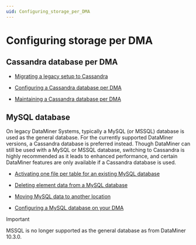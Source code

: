 ```yaml
---
uid: Configuring_storage_per_DMA
---
```


# Configuring storage per DMA

## Cassandra database per DMA

- [Migrating a legacy setup to Cassandra](xref:Migrating_the_general_database_to_Cassandra)

- [Configuring a Cassandra database per DMA](xref:Configuring_Cassandra_per_DMA_in_Cube)

- [Maintaining a Cassandra database per DMA](xref:Configuring_Cassandra_Backups)

## MySQL database

On legacy DataMiner Systems, typically a MySQL (or MSSQL) database is used as the general database. For the currently supported DataMiner versions, a Cassandra database is preferred instead. Though DataMiner can still be used with a MySQL or MSSQL database, switching to Cassandra is highly recommended as it leads to enhanced performance, and certain DataMiner features are only available if a Cassandra database is used.

- [Activating one file per table for an existing MySQL database](xref:Activating_one_file_per_table_for_an_existing_MySQL_database)

- [Deleting element data from a MySQL database](xref:Deleting_element_data_from_a_MySQL_database)

- [Moving MySQL data to another location](xref:Moving_MySQL_data_to_another_location)

- [Configuring a MySQL database on your DMA](xref:Configuring_MySQL_database_in_Cube)

> [!IMPORTANT]
> MSSQL is no longer supported as the general database as from DataMiner 10.3.0.

